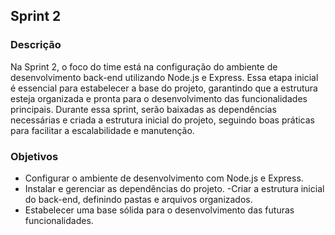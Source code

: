 ## Sprint 2

### Descrição
Na Sprint 2, o foco do time está na configuração do ambiente de desenvolvimento back-end utilizando Node.js e Express. Essa etapa inicial é essencial para estabelecer a base do projeto, garantindo que a estrutura esteja organizada e pronta para o desenvolvimento das funcionalidades principais. Durante essa sprint, serão baixadas as dependências necessárias e criada a estrutura inicial do projeto, seguindo boas práticas para facilitar a escalabilidade e manutenção.

### Objetivos

- Configurar o ambiente de desenvolvimento com Node.js e Express.
- Instalar e gerenciar as dependências do projeto.
-Criar a estrutura inicial do back-end, definindo pastas e arquivos organizados.
- Estabelecer uma base sólida para o desenvolvimento das futuras funcionalidades.
